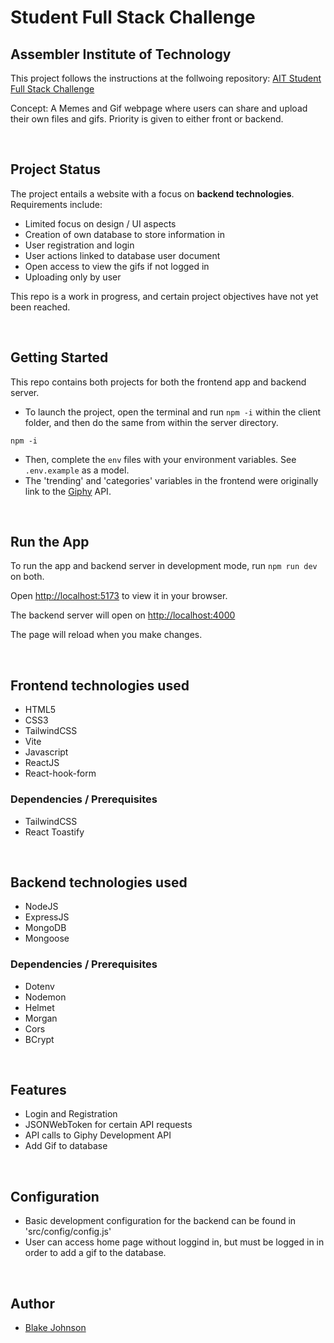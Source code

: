 # Student Full Stack Challenge

## Assembler Institute of Technology

This project follows the instructions at the follwoing repository: [AIT Student Full Stack Challenge](https://github.com/assembler-institute/ait-student-full-stack-challenge)


Concept: A Memes and Gif webpage where users can share and upload their own files and gifs. Priority is given to either front or backend.

<br>

## Project Status

The project entails a website with a focus on <b>backend technologies</b>. 
Requirements include:

- Limited focus on design / UI aspects
- Creation of own database to store information in
- User registration and login
- User actions linked to database user document
- Open access to view the gifs if not logged in
- Uploading only by user


This repo is a work in progress, and certain project objectives have not yet been reached.

<br>


## Getting Started

This repo contains both projects for both the frontend app and backend server.

- To launch the project, open the terminal and run `npm -i` within the client folder, and then do the same from within the server directory.
```
npm -i
```

- Then, complete the `env` files with your environment variables. See `.env.example` as a model.
- The 'trending' and 'categories' variables in the frontend were originally link to the [Giphy](https://giphy.com/) API.

<br>

## Run the App

To run the app and backend server in development mode, run `npm run dev` on both.

Open [http://localhost:5173](http://localhost:5173) to view it in your browser.

The backend server will open on [http://localhost:4000](http://localhost:4000)

The page will reload when you make changes.

<br>


## Frontend technologies used

- HTML5
- CSS3
- TailwindCSS
- Vite
- Javascript
- ReactJS
- React-hook-form

### Dependencies / Prerequisites

- TailwindCSS
- React Toastify

<br>


## Backend technologies used

- NodeJS
- ExpressJS
- MongoDB
- Mongoose

### Dependencies / Prerequisites

- Dotenv
- Nodemon
- Helmet
- Morgan
- Cors
- BCrypt

<br>

## Features

- Login and Registration
- JSONWebToken for certain API requests
- API calls to Giphy Development API 
- Add Gif to database

<br>

## Configuration

- Basic development configuration for the backend can be found in 'src/config/config.js'
- User can access home page without loggind in, but must be logged in in order to add a gif to the database.

<br>


## Author

- [Blake Johnson](https://github.com/blakejohns5)

